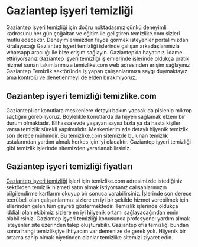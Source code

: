 # Gaziantep işyeri temizliği 
Gaziantep işyeri temizliği için doğru noktadasınız çünkü deneyimli kadrosunu her gün çoğaltan ve eğitim ile geliştiren temizlike.com sizleri mutlu edecektir. Deneyimlerimizden fayda görmek isteyenler portalımızdan kiralayacağı Gaziantep işyeri temizliği işlerinde çalışan arkadaşlarımızla whatsapp aracılığı ile bize erişim sağlayın. Gaziantep’da hayatınızı idame ettiriyorsanız Gaziantep işyeri temizliği işlemlerinde işlerinde oldukça pratik hizmet sunan takımlarımıza temizlike.com web adresinden erişim sağlayınız Gaziantep Temizlik sektöründe iş yapan çalışanlarımıza saygı duymaktayız ama kontrolü ve denetlenmeyi de elden bırakmıyoruz.

## Gaziantep işyeri temizliği temizlike.com

Gazianteplılar konutlara meskenlere detaylı bakım yapsak da pislenip mikrop saçtığını görebiliyoruz. Böylelikle konutlarda da hijyen sağlamak elzem bir durum olmaktadır. Bilhassa evde yaşayan sayısı fazla ya da hasta kişiler varsa temizlik sürekli yapılmalıdır. Meskenlerimizde detaylı hijyenik temizlik son derece mühimdir. Bu temizlike.com sitemizde bulunan temizlik ustalarından yardım almak herkes için iyi olacaktır. Gaziantep işyeri temizliği gibi temizlik işlerinde sitemizden yararlanabilirsiniz.

## Gaziantep işyeri temizliği fiyatları

[Gaziantep işyeri temizliği](https://www.temizlike.com/gaziantep/) işleri için temizlike.com adresimizde istediğiniz sektörden temizlik hizmeti satın almak istiyorsanız çalışanlarımızın bilgilendirme kartlarını okuyup bir sonuca varabilirsiniz. İşlerinde son derece tecrübeli olan çalışanlarımız sizlere en iyi bir şekilde hizmet verebilmek için ellerinden gelen tüm gayreti göstermektedir. Temizlik işlerinde oldukça iddialı olan ekibimiz sizlere en iyi hijyenik ortamı sağlayacağından emin olabilirsiniz.
Gaziantep işyeri temizliği konusunda profesyonel yardım almak isteyenler site üzerinden talep oluşturabilir. Gaziantep ofis temizliği bundan sonra hangi temizlikçiye ihtiyacım var demenize de gerek yok. Hijyenik bir ortama sahip olmak niyetinden olanlar temizlike sitemizi ziyaret edin.
